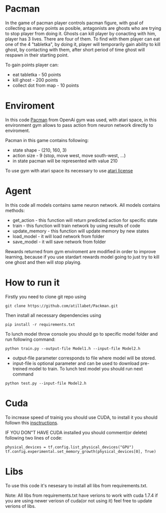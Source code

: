 # Pacman
In the game of pacman player controls pacman figure, with goal of collecting as many points as posible, antagonists are ghosts who are trying to stop player from doing it. Ghosts can kill player by conacting with him, player has 3 lives. There are four of them. To find with them player can eat one of the 4 "tabletka", by doing it, player will temporarily gain ability to kill ghost, by contacting with them, after short period of time ghost will respawn in their starting point.

To gain points player can:
 - eat tabletka - 50 points
 - kill ghost - 200 points
 - collect dot from map - 10 points
 
 # Enviroment
 In this code [Pacman](https://www.gymlibrary.dev/environments/atari/ms_pacman/) from OpenAi gym was used, with atari space, in this environment gym allows to pass action from neuron network directly to enviroment.

Pacman in this game contains following:
- state shape - (210, 160, 3)
- action size - 9 (stop, move west, move south-west, ...)
- in state pacman will be represented with value 210

To use gym with atari space its necessary to use [atari license](https://pypi.org/project/AutoROM.accept-rom-license/)

# Agent
In this code all models contains same neuron network. All models contains methods:
 - get_action - this function will return predicted action for specific state
 - train - this function will train network by using results of code
 - update_memory - this function will update memory by new states
 - load_model - it will load network from folder
 - save_model - it will save network from folder

Rewards returned from gym enviroment are modified in order to improve learning, because if you use stardart rewards model going to just try to kill one ghost and then will stop playing.

# How to run it
Firstly you need to clone git repo using
````
git clone https://github.com/atillabet/Packman.git
````
Then install all necessary dependencies using
````
pip install -r requirements.txt
````
To lunch model throw console you should go to specific model folder and run following command:
````
python train.py --output-file Model1.h --input-file Model2.h
````
- output-file parameter corresponds to file where model will be stored.
- input-file is optional parameter and can be used to download pre-treined model to train.
To lunch test model you should run next command
````
python test.py --input-file Model2.h
````

# Cuda 
To increase speed of trainig you should use CUDA, to install it you should follown this [insctructions](https://medium.com/pythoneers/cuda-installation-in-windows-2020-638b008b4639).

IF YOU DON"T HAVE CUDA installed you should comment(or delete) following two lines of code:
````
physical_devices = tf.config.list_physical_devices("GPU")
tf.config.experimental.set_memory_growth(physical_devices[0], True)
````

# Libs
To use this code it's nesesary to install all libs from requirements.txt.

Note: All libs from requirements.txt have verions to work with cuda 1.7.4 if you are using newer veriosn of cuda(or not using it) feel free to update verions of libs.
